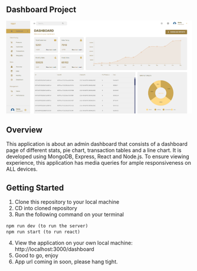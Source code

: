 ## Dashboard Project
![screenshot](./img/screenshot.png)

## Overview

This application is about an admin dashboard that consists of a dashboard page of different stats, pie chart, transaction tables and a line chart. It is developed using MongoDB, Express, React and Node.js. To ensure viewing experience, this application has media queries for ample responsiveness on ALL devices.

## Getting Started

1. Clone this repository to your local machine
2. CD into cloned repository
3. Run the following command on your terminal
```
npm run dev (to run the server)
npm run start (to run react)
```
4. View the application on your own local machine: http://localhost:3000/dashboard
5. Good to go, enjoy
6. App url coming in soon, please hang tight.
